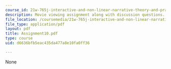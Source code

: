 ```yaml
---
course_id: 21w-765j-interactive-and-non-linear-narrative-theory-and-practice-spring-2004
description: Movie viewing assignment along with discussion questions.
file_location: /coursemedia/21w-765j-interactive-and-non-linear-narrative-theory-and-practice-spring-2004/d6636bfb5eac435da477a8e10fa0ff36_Assignment10.pdf
file_type: application/pdf
layout: pdf
title: Assignment10.pdf
type: course
uid: d6636bfb5eac435da477a8e10fa0ff36

---
```

None